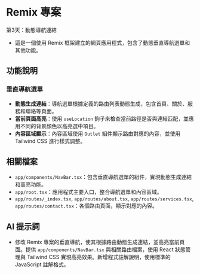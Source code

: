# Remix 專案
第3天：動態導航連結
- 這是一個使用 Remix 框架建立的網頁應用程式，包含了動態垂直導航選單和其他功能。

## 功能說明

### 垂直導航選單

- **動態生成連結**：導航選單根據定義的路由列表動態生成，包含首頁、關於、服務和聯絡等頁面。
- **當前頁面高亮**：使用 `useLocation` 鉤子來檢查當前路徑是否與連結匹配，並應用不同的背景顏色以高亮選中項目。
- **內容區域顯示**：內容區域使用 `Outlet` 組件顯示路由對應的內容，並使用 Tailwind CSS 進行樣式調整。

## 相關檔案

- `app/components/NavBar.tsx`：包含垂直導航選單的組件，實現動態生成連結和高亮功能。
- `app/root.tsx`：應用程式主要入口，整合導航選單和內容區域。
- `app/routes/_index.tsx`, `app/routes/about.tsx`, `app/routes/services.tsx`, `app/routes/contact.tsx`：各個路由頁面，顯示對應的內容。

## AI 提示詞

- 修改 Remix 專案的垂直導航，使其根據路由動態生成連結，並高亮當前頁面。提供 `app/components/NavBar.tsx` 與相關路由檔案，使用 React 狀態管理與 Tailwind CSS 實現高亮效果。新增程式註解說明，使用標準的 JavaScript 註解格式。
